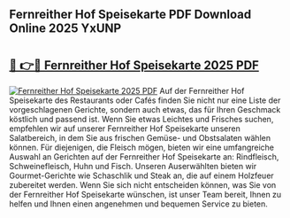 ## Fernreither Hof Speisekarte PDF Download Online 2025 YxUNP

# <h2><a href="http://gccuy11.nevu.top/?p=Fernreither+Hof+Speisekarte">🔗 👉🔴 Fernreither Hof Speisekarte 2025 PDF</a></h2>

[![Fernreither Hof Speisekarte 2025 PDF](https://i.imgur.com/dBaPXMq.png)](http://gccuy11.nevu.top/?p=Fernreither+Hof+Speisekarte)
Auf der Fernreither Hof Speisekarte des Restaurants oder Cafés finden Sie nicht nur eine Liste der vorgeschlagenen Gerichte, sondern auch etwas, das für Ihren Geschmack köstlich und passend ist. Wenn Sie etwas Leichtes und Frisches suchen, empfehlen wir auf unserer Fernreither Hof Speisekarte unseren Salatbereich, in dem Sie aus frischen Gemüse- und Obstsalaten wählen können. Für diejenigen, die Fleisch mögen, bieten wir eine umfangreiche Auswahl an Gerichten auf der Fernreither Hof Speisekarte an: Rindfleisch, Schweinefleisch, Huhn und Fisch. Unseren Auserwählten bieten wir Gourmet-Gerichte wie Schaschlik und Steak an, die auf einem Holzfeuer zubereitet werden. Wenn Sie sich nicht entscheiden können, was Sie von der Fernreither Hof Speisekarte wünschen, ist unser Team bereit, Ihnen zu helfen und Ihnen einen angenehmen und bequemen Service zu bieten.
